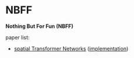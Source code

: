 # NBFF
**Nothing But For Fun (NBFF)**

paper list:
- [spatial Transformer Networks](https://arxiv.org/abs/1506.02025) ([implementation](implementation_of_papers/Spatial%20Transformer%20Networks/))
